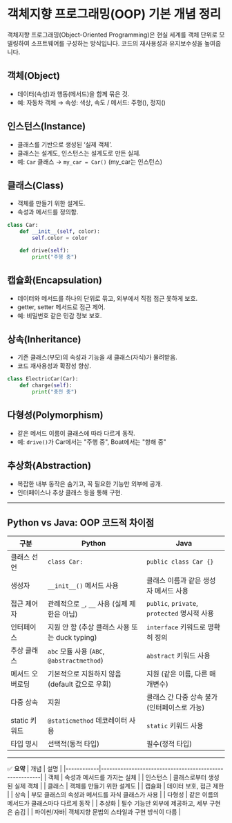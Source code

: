 
# 객체지향 프로그래밍(OOP) 기본 개념 정리

객체지향 프로그래밍(Object-Oriented Programming)은 현실 세계를 객체 단위로 모델링하여 소프트웨어를 구성하는 방식입니다. 코드의 재사용성과 유지보수성을 높여줍니다.

## 객체(Object)
- 데이터(속성)과 행동(메서드)을 함께 묶은 것.
- 예: 자동차 객체 → 속성: 색상, 속도 / 메서드: 주행(), 정지()

## 인스턴스(Instance)
- 클래스를 기반으로 생성된 ‘실제 객체’.
- 클래스는 설계도, 인스턴스는 설계도로 만든 실체.
- 예: `Car` 클래스 → `my_car = Car()` (my_car는 인스턴스)

## 클래스(Class)
- 객체를 만들기 위한 설계도.
- 속성과 메서드를 정의함.

```python
class Car:
    def __init__(self, color):
        self.color = color

    def drive(self):
        print("주행 중")
```

## 캡슐화(Encapsulation)
- 데이터와 메서드를 하나의 단위로 묶고, 외부에서 직접 접근 못하게 보호.
- getter, setter 메서드로 접근 제어.
- 예: 비밀번호 같은 민감 정보 보호.

## 상속(Inheritance)
- 기존 클래스(부모)의 속성과 기능을 새 클래스(자식)가 물려받음.
- 코드 재사용성과 확장성 향상.

```python
class ElectricCar(Car):
    def charge(self):
        print("충전 중")
```

## 다형성(Polymorphism)
- 같은 메서드 이름이 클래스에 따라 다르게 동작.
- 예: `drive()`가 Car에서는 "주행 중", Boat에서는 "항해 중"

## 추상화(Abstraction)
- 복잡한 내부 동작은 숨기고, 꼭 필요한 기능만 외부에 공개.
- 인터페이스나 추상 클래스 등을 통해 구현.

---

## Python vs Java: OOP 코드적 차이점

| 구분            | Python                                             | Java                                                |
|-----------------|----------------------------------------------------|-----------------------------------------------------|
| 클래스 선언     | `class Car:`                                       | `public class Car {}`                               |
| 생성자          | `__init__()` 메서드 사용                           | 클래스 이름과 같은 생성자 메서드 사용               |
| 접근 제어자     | 관례적으로 `_`, `__` 사용 (실제 제한은 아님)        | `public`, `private`, `protected` 명시적 사용        |
| 인터페이스      | 지원 안 함 (추상 클래스 사용 또는 duck typing)      | `interface` 키워드로 명확히 정의                    |
| 추상 클래스     | `abc` 모듈 사용 (`ABC`, `@abstractmethod`)         | `abstract` 키워드 사용                              |
| 메서드 오버로딩 | 기본적으로 지원하지 않음 (default 값으로 우회)     | 지원 (같은 이름, 다른 매개변수)                    |
| 다중 상속       | 지원                                                | 클래스 간 다중 상속 불가 (인터페이스로 가능)       |
| static 키워드   | `@staticmethod` 데코레이터 사용                     | `static` 키워드 사용                                |
| 타입 명시       | 선택적(동적 타입)                                   | 필수(정적 타입)                                     |

---

✅ **요약**
| 개념       | 설명                                                   |
|------------|--------------------------------------------------------|
| 객체       | 속성과 메서드를 가지는 실체                           |
| 인스턴스   | 클래스로부터 생성된 실제 객체                         |
| 클래스     | 객체를 만들기 위한 설계도                             |
| 캡슐화     | 데이터 보호, 접근 제한                                 |
| 상속       | 부모 클래스의 속성과 메서드를 자식 클래스가 사용      |
| 다형성     | 같은 이름의 메서드가 클래스마다 다르게 동작           |
| 추상화     | 필수 기능만 외부에 제공하고, 세부 구현은 숨김         |
| 파이썬/자바| 객체지향 문법의 스타일과 구현 방식이 다름              |
